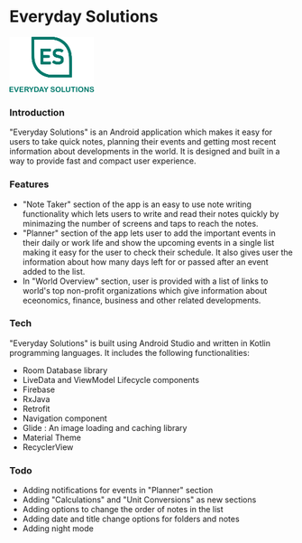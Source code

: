 # Everyday Solutions

[![](logo_image.png)](logo_image.png)

### Introduction
"Everyday Solutions" is an Android application which makes it easy for users to take quick notes, planning their events and getting most recent information about developments in the world. It is designed and built in a way to provide fast and compact user experience. 

### Features
- "Note Taker" section of the app is an easy to use note writing functionality which lets users to write and read their notes quickly by minimazing the number of screens and taps to reach the notes.
- "Planner" section of the app lets user to add the important events in their daily or work life and show the upcoming events in a single list making it easy for the user to check their schedule. It also gives user the information about how many days left for or passed after an event added to the list. 
- In "World Overview" section, user is provided with a list of links to world's top non-profit organizations which give information about eceonomics, finance, business and other related developments. 

### Tech

"Everyday Solutions" is built using Android Studio and written in Kotlin programming languages. It includes the following functionalities:

* Room Database library
* LiveData and ViewModel Lifecycle components
* Firebase
* RxJava 
* Retrofit
* Navigation component
* Glide : An image loading and caching library
* Material Theme
* RecyclerView


### Todo
* Adding notifications for events in "Planner" section
* Adding "Calculations" and "Unit Conversions" as new sections
* Adding options to change the order of notes in the list
* Adding date and title change options for folders and notes 
* Adding night mode
